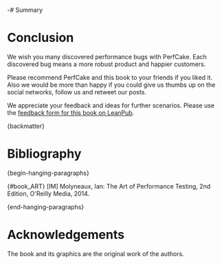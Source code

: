 -# Summary

# Conclusion

We wish you many discovered performance bugs with PerfCake. Each discovered bug means a more robust product and happier customers. 

Please recommend PerfCake and this book to your friends if you liked it. Also we would be more than happy if you could give us thumbs up on the social
networks, follow us and retweet our posts.

We appreciate your feedback and ideas for further scenarios. Please use the [feedback form for this book on LeanPub](https://leanpub.com/perfcake/feedback).

{backmatter}

# Bibliography

{begin-hanging-paragraphs}

{#book_ART}
[IM] Molyneaux, Ian: The Art of Performance Testing, 2nd Edition, O'Reilly Media, 2014.

{end-hanging-paragraphs}

# Acknowledgements

The book and its graphics are the original work of the authors.
